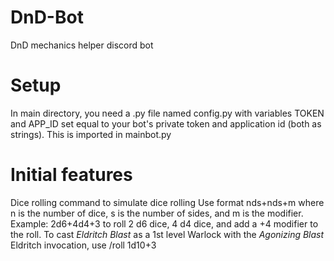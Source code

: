 # DnD-Bot
 DnD mechanics helper discord bot

# Setup
 In main directory, you need a .py file named config.py with variables TOKEN and APP_ID set equal to your bot's private token and application id (both as strings). This is imported in mainbot.py

# Initial features
 Dice rolling command to simulate dice rolling
 Use format nds+nds+m where n is the number of dice, s is the number of sides, and m is the modifier.
 Example: 2d6+4d4+3 to roll 2 d6 dice, 4 d4 dice, and add a +4 modifier to the roll. To cast *Eldritch Blast* as a 1st level Warlock with the *Agonizing Blast* Eldritch invocation, use /roll 1d10+3
